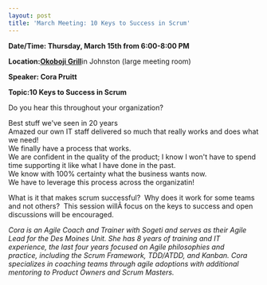 ```yaml
---
layout: post
title: 'March Meeting: 10 Keys to Success in Scrum'
---
```

<p><strong>Date/Time: Thursday, March 15th from 6:00-8:00 PM</strong></p>
<p><strong>Location:<a title="Okoboji Grill" href="http://bit.ly/qrQK1k">Okoboji Grill</a></strong>in Johnston (large meeting room)</p>
<p><strong>Speaker: Cora Pruitt<br />
</strong></p>
<p><strong>Topic:10 Keys to Success in Scrum</strong></p>
<p>Do you hear this throughout your organization?</p>
<p>Best stuff we've seen in 20 years<br />
Amazed our own IT staff delivered so much that really works and does what we need!<br />
We finally have a process that works.<br />
We are confident in the quality of the product; I know I won't have to spend time supporting it like what I have done in the past.<br />
We know with 100% certainty what the business wants now.<br />
We have to leverage this process across the organizatin!</p>
<p>What is it that makes scrum successful?  Why does it work for some teams and not others?  This session willÂ focus on the keys to success and open discussions will be encouraged.</p>
<p><em>Cora is an Agile Coach and Trainer with Sogeti and serves as their Agile Lead for the Des Moines Unit. She has 8 years of training and IT experience, the last four years focused on Agile philosophies and practice, including the Scrum Framework, TDD/ATDD, and Kanban. Cora specializes in coaching teams through agile adoptions with additional mentoring to Product Owners and Scrum Masters.</em></p>
